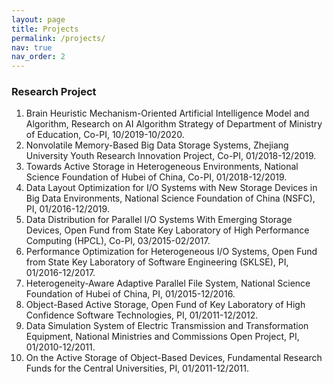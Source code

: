 ```yaml
---
layout: page
title: Projects
permalink: /projects/
nav: true
nav_order: 2
---
```


### **Research Project**

1. Brain Heuristic Mechanism-Oriented Artificial Intelligence Model and Algorithm, Research on AI Algorithm Strategy of Department of Ministry of Education, Co-PI, 10/2019-10/2020.
2. Nonvolatile Memory-Based Big Data Storage Systems, Zhejiang University Youth Research Innovation Project, Co-PI, 01/2018-12/2019.
3. Towards Active Storage in Heterogeneous Environments, National Science Foundation of Hubei of China, Co-PI, 01/2018-12/2019.
4. Data Layout Optimization for I/O Systems with New Storage Devices in Big Data Environments, National Science Foundation of China (NSFC), PI, 01/2016-12/2019.
5. Data Distribution for Parallel I/O Systems With Emerging Storage Devices, Open Fund from State Key Laboratory of High Performance Computing (HPCL), Co-PI, 03/2015-02/2017.
6. Performance Optimization for Heterogeneous I/O Systems, Open Fund from State Key Laboratory of Software Engineering (SKLSE), PI, 01/2016-12/2017.
7. Heterogeneity-Aware Adaptive Parallel File System, National Science Foundation of Hubei of China, PI, 01/2015-12/2016.
8. Object-Based Active Storage, Open Fund of Key Laboratory of High Confidence Software Technologies, PI, 01/2011-12/2012.
9. Data Simulation System of Electric Transmission and Transformation Equipment, National Ministries and Commissions Open Project, PI, 01/2010-12/2011.
10. On the Active Storage of Object-Based Devices, Fundamental Research Funds for the Central Universities, PI, 01/2011-12/2011.

